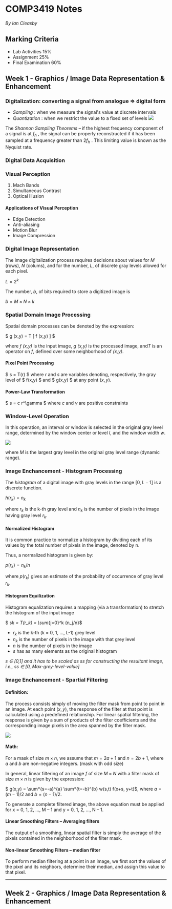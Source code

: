 COMP3419 Notes
==============

*By Ian Cleasby*

Marking Criteria
----------------

-	Lab Activities 15%
-	Assignment 25%
-	Final Examination 60%

Week 1 - Graphics / Image Data Representation & Enhancement
-----------------------------------------------------------

### Digitalization: converting a signal from analogue => digital form

-	*Sampling* : when we measure the signal's value at discrete intervals
-	*Quantization* : when we restrict the value to a fixed set of levels ![ ](https://github.com/PenguinRage/Playground/tree/master/notes/COMP3419/img/audio.png)

The *Shannon Sampling Theorems* – if the highest frequency component of a signal is at $f_h$ , the signal can be properly reconstructed if it has been sampled at a frequency greater than $2f_h$ . This limiting value is known as the Nyquist rate.

### Digital Data Acquisition

### Visual Perception

1.	Mach Bands
2.	Simultaneous Contrast
3.	Optical Illusion

#### Applications of Visual Perception

-	Edge Detection
-	Anti-aliasing
-	Motion Blur
-	Image Compression

### Digital Image Representation

The image digitalization process requires decisions about values for *M* (rows), *N* (colums), and for the number, *L*, of discrete gray levels allowed for each pixel.

$L = 2 ^ k$

The number, *b*, of bits required to store a digitized image is

$b = M \times N \times k$

### Spatial Domain Image Processing

Spatial domain processes can be denoted by the expression:

$ g (x,y) = T [ f (x,y) ] $

where *f (x,y)* is the input image, *g (x,y)* is the processed image, and*T* is an operator on *f*, defined over some neighborhood of *(x,y)*.

#### Pixel Point Processing

$ s = T(r) $ where *r* and *s* are variables denoting, respectively, the gray level of $ f(x,y) $ and $ g(x,y) $ at any point $(x,y)$.

#### Power-Law Transformation

$ s = c r^\gamma $ where *c* and $\gamma$ are positive constraints

### Window-Level Operation

In this operation, an interval or window is selected in the original gray level range, determined by the window center or level *l*, and the window width *w*.

![ ](https://github.com/PenguinRage/Playground/tree/master/notes/COMP3419/img/Windows.png)

where *M* is the largest gray level in the original gray level range (dynamic range).

### Image Enchancement - Histogram Processing

The *histogram* of a digital image with gray levels in the range $[0, L-1]$ is a discrete function.

$h(r_k) = n_k$

where $r_k$ is the k-th gray level and $n_k$ is the number of pixels in the image having gray level $r_k$.

#### Normalized Histogram

It is common practice to normalize a histogram by dividing each of its values by the total number of pixels in the image, denoted by n.

Thus, a normalized histogram is given by:

$p(r_k) = n_k / n$

where $p(r_k)$ gives an estimate of the probability of occurrence of gray level $r_k$.

#### Histogram Equilization

Histogram equalization requires a mapping (via a transformation) to stretch the histogram of the input image

$ s*k = T(r_k) = \sum*{j=0}^k {n_j/n}$

-	$r_k$ is the k-th (k = 0, 1, ..., L-1) grey level
-	$n_k$ is the number of pixels in the image with that grey level
-	$n$ is the number of pixels in the image
-	$s$ has as many elements as the original histogram

*s ∈ [0,1] and it has to be scaled as ss for constructing the resultant image, i.e., ss ∈ [0, Max-grey-level-value]*

### Image Enchancement - Spartial Filtering

#### Definition:

The process consists simply of moving the filter mask from point to point in an image. At each point $(x,y)$, the response of the filter at that point is calculated using a predefined relationship. For linear spatial filtering, the response is given by a sum of products of the filter coefficients and the corresponding image pixels in the area spanned by the filter mask.

![ ](https://github.com/PenguinRage/Playground/tree/master/notes/COMP3419/img/spartial.png)

#### Math:

For a mask of size $m × n$, we assume that $m = 2a + 1$ and $n = 2b + 1$, where $a$ and $b$ are non-negative integers. (mask with odd size)

In general, linear filtering of an image $f$ of size $M × N$ with a filter mask of size $m × n$ is given by the expression:

$ g(x,y) = \sum*{s=-a}^{a} \sum*{t=-b}^{b} w(s,t) f(x+s, y+t)$, where $a = (m - 1) / 2$ and $b = (n - 1) / 2$.

To generate a complete filtered image, the above equation must be applied for x = 0, 1, 2, ..., M – 1 and y = 0, 1, 2, ..., N – 1.

#### Linear Smoothing Filters – Averaging filters

The output of a smoothing, linear spatial filter is simply the average of the pixels contained in the neighborhood of the filter mask.

#### Non-linear Smoothing Filters – median filter

To perform median filtering at a point in an image, we first sort the values of the pixel and its neighbors, determine their median, and assign this value to that pixel.

---

Week 2 - Graphics / Image Data Representation & Enhancement
-----------------------------------------------------------
